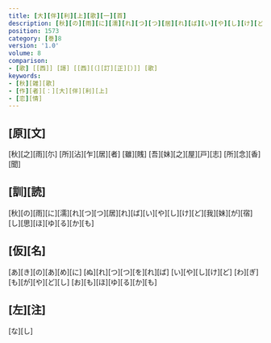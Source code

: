```yaml
---
title: [大][伴][利][上][歌][一][首]
description: [秋][の][雨][に][濡][れ][つ][つ][居][れ][ば][い][や][し][け][ど][我][妹][が][宿][し][思][ほ][ゆ][る][か][も]
position: 1573
category: [巻]8
version: '1.0'
volume: 8
comparison:
- [歌] [[西]] [謌] [[西][（][訂][正][）]] [歌]
keywords:
- [秋][雑][歌]
- [作][者][：][大][伴][利][上]
- [恋][情]
---
```


## [原][文]

[秋][之][雨][尓] [所][沾][乍][居][者] [雖][賎] [吾][妹][之][屋][戸][志] [所][念][香][聞]

## [訓][読]

[秋][の][雨][に][濡][れ][つ][つ][居][れ][ば][い][や][し][け][ど][我][妹][が][宿][し][思][ほ][ゆ][る][か][も]

## [仮][名]

[あ][き][の][あ][め][に] [ぬ][れ][つ][つ][を][れ][ば] [い][や][し][け][ど] [わ][ぎ][も][が][や][ど][し] [お][も][ほ][ゆ][る][か][も]

## [左][注]

[な][し]
